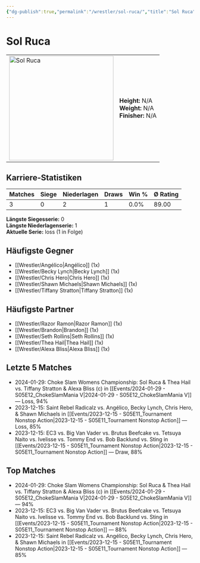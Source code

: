 ```yaml
---
{"dg-publish":true,"permalink":"/wrestler/sol-ruca/","title":"Sol Ruca","tags":["wrestler"],"noteIcon":""}
---
```



# Sol Ruca

<table>
        <tr>
        <td><img src="https://github.com/CptSpaulding1980/choke-slam-wrestling/releases/download/images/Sol_Ruca.png" width="280" alt="Sol Ruca"></td>
        <td>
        <b>Height:</b> N/A<br>
        <b>Weight:</b> N/A<br>
        <b>Finisher:</b> N/A<br>
        </td>
        </tr>
        </table>
        

## Karriere-Statistiken

| Matches | Siege | Niederlagen | Draws | Win % | Ø Rating |
|---------|-------|-------------|-------|-------|-----------|
| 3 | 0 | 2 | 1 | 0.0% | 89.00 |

**Längste Siegesserie:** 0<br>**Längste Niederlagenserie:** 1<br>**Aktuelle Serie:** loss (1 in Folge)


## Häufigste Gegner
- [[Wrestler/Angélico\|Angélico]] (1x)
- [[Wrestler/Becky Lynch\|Becky Lynch]] (1x)
- [[Wrestler/Chris Hero\|Chris Hero]] (1x)
- [[Wrestler/Shawn Michaels\|Shawn Michaels]] (1x)
- [[Wrestler/Tiffany Stratton\|Tiffany Stratton]] (1x)

## Häufigste Partner
- [[Wrestler/Razor Ramon\|Razor Ramon]] (1x)
- [[Wrestler/Brandon\|Brandon]] (1x)
- [[Wrestler/Seth Rollins\|Seth Rollins]] (1x)
- [[Wrestler/Thea Hail\|Thea Hail]] (1x)
- [[Wrestler/Alexa Bliss\|Alexa Bliss]] (1x)

## Letzte 5 Matches
- 2024-01-29: Choke Slam Womens Championship: Sol Ruca & Thea Hail vs. Tiffany Stratton & Alexa Bliss (c) in [[Events/2024-01-29 - S05E12_ChokeSlamMania V\|2024-01-29 - S05E12_ChokeSlamMania V]] — Loss, 94%
- 2023-12-15: Saint Rebel Radicalz vs. Angélico, Becky Lynch, Chris Hero, & Shawn Michaels in [[Events/2023-12-15 - S05E11_Tournament Nonstop Action\|2023-12-15 - S05E11_Tournament Nonstop Action]] — Loss, 85%
- 2023-12-15: EC3 vs. Big Van Vader vs. Brutus Beefcake vs. Tetsuya Naito vs. Ivelisse vs. Tommy End vs. Bob Backlund vs. Sting in [[Events/2023-12-15 - S05E11_Tournament Nonstop Action\|2023-12-15 - S05E11_Tournament Nonstop Action]] — Draw, 88%

## Top Matches
- 2024-01-29: Choke Slam Womens Championship: Sol Ruca & Thea Hail vs. Tiffany Stratton & Alexa Bliss (c) in [[Events/2024-01-29 - S05E12_ChokeSlamMania V\|2024-01-29 - S05E12_ChokeSlamMania V]] — 94%
- 2023-12-15: EC3 vs. Big Van Vader vs. Brutus Beefcake vs. Tetsuya Naito vs. Ivelisse vs. Tommy End vs. Bob Backlund vs. Sting in [[Events/2023-12-15 - S05E11_Tournament Nonstop Action\|2023-12-15 - S05E11_Tournament Nonstop Action]] — 88%
- 2023-12-15: Saint Rebel Radicalz vs. Angélico, Becky Lynch, Chris Hero, & Shawn Michaels in [[Events/2023-12-15 - S05E11_Tournament Nonstop Action\|2023-12-15 - S05E11_Tournament Nonstop Action]] — 85%
